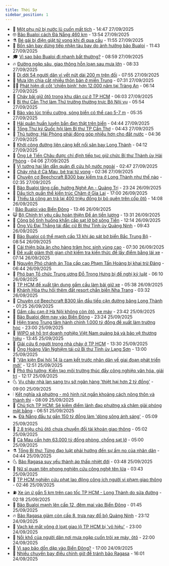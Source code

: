 ```yaml
---
title: Thời Sự
sidebar_position: 1
---
```


<!-- vnexpress-thoi-su:START -->
- 🦒 [Một phụ nữ bị nước lũ cuốn mất tích](https://vnexpress.net/mot-phu-nu-bi-nuoc-lu-cuon-mat-tich-4944496.html) - 14:47 27/09/2025
- 🤓 [Bão Bualoi cách Đà Nẵng 460 km](https://vnexpress.net/bao-bualoi-cach-da-nang-460-km-4944476.html) - 13:54 27/09/2025
- ⚗️ [Bé gái bị điện giật tử vong khi đi qua cầu](https://vnexpress.net/be-gai-bi-dien-giat-tu-vong-khi-di-qua-cau-4944483.html) - 11:55 27/09/2025
- 🌊 [Bốn sân bay dừng tiếp nhận tàu bay do ảnh hưởng bão Bualoi](https://vnexpress.net/bon-san-bay-dung-tiep-nhan-tau-bay-do-anh-huong-bao-bualoi-4944477.html) - 11:43 27/09/2025
- 🎓 [Vì sao bão Bualoi đi nhanh bất thường?](https://vnexpress.net/vi-sao-bao-bualoi-di-nhanh-bat-thuong-4944367.html) - 08:59 27/09/2025
- 🔥 [Đường ngập sâu, giao thông hỗn loạn sau mưa lớn](https://vnexpress.net/duong-ngap-sau-giao-thong-hon-loan-sau-mua-lon-4944409.html) - 08:33 27/09/2025
- 🦏 [Di dời 54 người dân vì vết nứt dài 200 m trên đồi](https://vnexpress.net/di-doi-54-nguoi-dan-vi-vet-nut-dai-200-m-tren-doi-4944403.html) - 07:55 27/09/2025
- 👺 [Mưa lớn chia cắt nhiều thôn bản ở miền Trung](https://vnexpress.net/mua-lon-chia-cat-nhieu-thon-ban-o-mien-trung-4944369.html) - 07:31 27/09/2025
- 🧑‍🏫 [Phát hiện di cốt &#39;chiến binh&#39; hơn 12.000 năm tại Tràng An](https://vnexpress.net/phat-hien-di-cot-chien-binh-hon-12-000-nam-tai-trang-an-4944373.html) - 06:14 27/09/2025
- 🚦 [Cháy bãi giữ ôtô trong khu dân cư ở TP HCM](https://vnexpress.net/chay-bai-giu-oto-trong-khu-dan-cu-o-tp-hcm-4944381.html) - 06:03 27/09/2025
- 🎉 [Bí thư Cần Thơ làm Thứ trưởng thường trực Bộ Nội vụ](https://vnexpress.net/bi-thu-can-tho-lam-thu-truong-thuong-truc-bo-noi-vu-4944365.html) - 05:54 27/09/2025
- 🦒 [Bão vào lúc triều cường, sóng biển có thể cao 5-7 m](https://vnexpress.net/bao-vao-luc-trieu-cuong-song-bien-co-the-dang-cao-5-7-m-4944347.html) - 05:35 27/09/2025
- 🤗 [Hải quân huấn luyện bắn đạn thật trên biển](https://vnexpress.net/hai-quan-huan-luyen-ban-dan-that-tren-bien-4944302.html) - 04:44 27/09/2025
- 💼 [Tổng Thư ký Quốc hội làm Bí thư TP Cần Thơ](https://vnexpress.net/tong-thu-ky-quoc-hoi-lam-bi-thu-tp-can-tho-4944343.html) - 04:43 27/09/2025
- 🤩 [Thủ tướng: Hải Phòng phải đóng góp nhiều hơn cho đất nước](https://vnexpress.net/thu-tuong-hai-phong-phai-dong-gop-nhieu-hon-cho-dat-nuoc-4944331.html) - 04:36 27/09/2025
- 🤡 [Khởi công đường liên cảng kết nối sân bay Long Thành](https://vnexpress.net/khoi-cong-duong-lien-cang-ket-noi-san-bay-long-thanh-4944339.html) - 04:12 27/09/2025
- 💯 [Ông Lê Tiến Châu được chỉ định tiếp tục giữ chức Bí thư Thành ủy Hải Phòng](https://vnexpress.net/ong-le-tien-chau-duoc-chi-dinh-tiep-tuc-giu-chuc-bi-thu-thanh-uy-hai-phong-4943823.html) - 04:06 27/09/2025
- 👺 [Vị tướng hai lần dẫn quân đi cứu hộ nước ngoài](https://vnexpress.net/vi-tuong-hai-lan-dan-quan-di-cuu-ho-nuoc-ngoai-4943894.html) - 02:47 27/09/2025
- 🌮 [Cháy nhà ở Cà Mau, bé trai tử vong](https://vnexpress.net/chay-nha-o-ca-mau-be-trai-tu-vong-4944285.html) - 02:36 27/09/2025
- 🥸 [Chuyên cơ Beechcraft B300 bay kiểm tra ở Long Thành như thế nào](https://vnexpress.net/chuyen-co-beechcraft-b300-bay-kiem-tra-o-long-thanh-nhu-the-nao-4944041.html) - 02:35 27/09/2025
- 🐻 [Bão Bualoi tăng cấp, hướng Nghệ An - Quảng Trị](https://vnexpress.net/bao-bualoi-tang-cap-huong-nghe-an-quang-tri-4944241.html) - 23:24 26/09/2025
- 👀 [Dấu tích quần thể kiến trúc Chăm ở Gia Lai](https://vnexpress.net/dau-tich-quan-the-kien-truc-cham-o-gia-lai-4944105.html) - 17:00 26/09/2025
- 🤔 [Thiếu tá công an trả lại 400 triệu đồng bị bỏ quên trên cốp ôtô](https://vnexpress.net/thieu-ta-cong-an-tra-lai-400-trieu-dong-bi-bo-quen-tren-cop-oto-4944195.html) - 14:08 26/09/2025
- 🕯 [Bão Bualoi vào Biển Đông](https://vnexpress.net/bao-bualoi-vao-bien-dong-4944192.html) - 13:46 26/09/2025
- 😺 [Bộ Chính trị yêu cầu hoàn thiện Đề án tiền lương](https://vnexpress.net/bo-chinh-tri-yeu-cau-hoan-thien-de-an-tien-luong-4944188.html) - 13:31 26/09/2025
- 🦆 [Công bố tình huống khẩn cấp sạt lở bờ sông Tiền](https://vnexpress.net/cong-bo-tinh-huong-khan-cap-sat-lo-bo-song-tien-4944184.html) - 12:14 26/09/2025
- 🧰 [Ông Vũ Đại Thắng tái đắc cử Bí thư Tỉnh ủy Quảng Ninh](https://vnexpress.net/ong-vu-dai-thang-tai-dac-cu-bi-thu-tinh-uy-quang-ninh-4943818.html) - 09:43 26/09/2025
- 🦍 [Bão Bualoi có thể mạnh cấp 13 khi áp sát bờ biển Bắc Trung Bộ](https://vnexpress.net/bao-bualoi-co-the-manh-cap-13-khi-ap-sat-bo-bien-bac-trung-bo-4944029.html) - 08:54 26/09/2025
- 🧰 [Cải thiện bữa ăn cho hàng trăm học sinh vùng cao](https://vnexpress.net/cai-thien-bua-an-cho-hang-tram-hoc-sinh-vung-cao-4943980.html) - 07:30 26/09/2025
- 💃 [Đề xuất giảm thời gian chờ kiểm tra kiến thức để lấy điểm bằng lái xe](https://vnexpress.net/de-xuat-giam-thoi-gian-cho-kiem-tra-kien-thuc-de-lay-diem-bang-lai-xe-4943969.html) - 07:14 26/09/2025
- 🧰 [Nguyên Phó chánh án Tòa cấp cao Phạm Tấn Hoàng bị khai trừ Đảng](https://vnexpress.net/nguyen-pho-chanh-an-toa-cap-cao-pham-tan-hoang-bi-khai-tru-dang-4944025.html) - 06:44 26/09/2025
- 🚀 [Phó ban Tổ chức Trung ương Đỗ Trọng Hưng bị đề nghị kỷ luật](https://vnexpress.net/pho-ban-to-chuc-trung-uong-do-trong-hung-bi-de-nghi-ky-luat-4941069.html) - 06:10 26/09/2025
- 🎊 [TP HCM đề xuất tận dụng gầm cầu làm bãi giữ xe](https://vnexpress.net/tp-hcm-de-xuat-tan-dung-gam-cau-lam-bai-giu-xe-4943996.html) - 05:38 26/09/2025
- 🤭 [Khánh Hòa thu hồi thêm đất resort chắn biển Nha Trang](https://vnexpress.net/khanh-hoa-thu-hoi-them-dat-resort-chan-bien-nha-trang-4943821.html) - 03:32 26/09/2025
- 🤗 [Chuyên cơ Beechcraft B300 lần đầu tiếp cận đường băng Long Thành](https://vnexpress.net/chuyen-co-beechcraft-b300-lan-dau-tiep-can-duong-bang-long-thanh-4943764.html) - 01:25 26/09/2025
- 🌈 [Gầm cầu cạn ở Hà Nội không còn ôtô, xe máy](https://vnexpress.net/gam-cau-can-o-ha-noi-khong-con-oto-xe-may-4943786.html) - 23:42 25/09/2025
- 🦣 [Bão Bualoi đêm nay vào Biển Đông](https://vnexpress.net/bao-bualoi-dem-nay-vao-bien-dong-4943789.html) - 23:24 25/09/2025
- 🎡 [Hiện trạng Trung tâm hành chính 1.000 tỷ đồng đề xuất làm trường học](https://vnexpress.net/trung-tam-hanh-chinh-ba-ria-vung-tau-4943422.html) - 23:00 25/09/2025
- 🦏 [WIPO sẽ hỗ trợ doanh nghiệp Việt Nam quảng bá và bảo vệ thương hiệu](https://vnexpress.net/wipo-se-ho-tro-doanh-nghiep-viet-nam-quang-ba-va-bao-ve-thuong-hieu-4943738.html) - 13:45 25/09/2025
- 🎊 [Giải cứu 6 người trong nhà cháy ở TP HCM](https://vnexpress.net/giai-cuu-6-nguoi-trong-nha-chay-o-tp-hcm-4943739.html) - 13:30 25/09/2025
- 🫶 [Ông Hoàng Văn Nghiệm tái cử Bí thư Tỉnh ủy Lạng Sơn](https://vnexpress.net/ong-hoang-van-nghiem-tai-cu-bi-thu-tinh-uy-lang-son-4943734.html) - 13:00 25/09/2025
- 🤔 [&#39;Văn kiện Đại hội 14 là cam kết trước nhân dân về giai đoạn phát triển mới&#39;](https://vnexpress.net/van-kien-dai-hoi-14-la-cam-ket-truoc-nhan-dan-ve-giai-doan-phat-trien-moi-4943732.html) - 12:51 25/09/2025
- 🤠 [Phó thủ tướng: Kiến tạo môi trường thúc đẩy công nghiệp văn hóa, giải trí](https://vnexpress.net/pho-thu-tuong-kien-tao-moi-truong-thuc-day-cong-nghiep-van-hoa-giai-tri-4943723.html) - 12:17 25/09/2025
- 🌜 [Vụ cháy nhà lan sang trụ sở ngân hàng &#39;thiệt hại hơn 2 tỷ đồng&#39;](https://vnexpress.net/vu-chay-nha-lan-sang-tru-so-ngan-hang-thiet-hai-hon-2-ty-dong-4943637.html) - 09:00 25/09/2025
- 🕯 [Kết nghĩa xã phường - mô hình rút ngắn khoảng cách nông thôn và thành thị](https://vnexpress.net/ket-nghia-xa-phuong-mo-hinh-rut-ngan-khoang-cach-nong-thon-va-thanh-thi-4942989.html) - 08:09 25/09/2025
- 🤔 [Chủ tịch TP HCM: Sẽ kiểm điểm lãnh đạo phường xã chậm giải phóng mặt bằng](https://vnexpress.net/chu-tich-tp-hcm-se-kiem-diem-lanh-dao-phuong-xa-cham-giai-phong-mat-bang-4943585.html) - 06:51 25/09/2025
- 🏊 [Đà Nẵng đầu tư gần 150 tỷ đồng làm &#39;dòng sông ánh sáng&#39;](https://vnexpress.net/da-nang-dau-tu-gan-150-ty-dong-lam-dong-song-anh-sang-4943523.html) - 05:09 25/09/2025
- 🌮 [2,8 triệu chủ ôtô chưa chuyển đổi tài khoản giao thông](https://vnexpress.net/2-8-trieu-chu-oto-chua-chuyen-doi-tai-khoan-giao-thong-4943484.html) - 05:02 25/09/2025
- 🫣 [Cà Mau cần hơn 63.000 tỷ đồng phòng, chống sạt lở](https://vnexpress.net/ca-mau-can-hon-63-000-ty-dong-phong-chong-sat-lo-4922907.html) - 05:00 25/09/2025
- ⚗️ [Tổng Bí thư: Từng đạo luật phải hướng đến sự ấm no của nhân dân](https://vnexpress.net/tong-bi-thu-tung-dao-luat-phai-huong-den-su-am-no-cua-nhan-dan-4943487.html) - 04:44 25/09/2025
- 🌜 [Bão Ragasa suy yếu thành áp thấp nhiệt đới](https://vnexpress.net/bao-ragasa-suy-yeu-thanh-ap-thap-nhiet-doi-4943499.html) - 03:48 25/09/2025
- 🌁 [Nữ sĩ quan tiên phong nghiên cứu công nghệ tên lửa](https://vnexpress.net/nu-si-quan-tien-phong-nghien-cuu-cong-nghe-ten-lua-4943331.html) - 03:43 25/09/2025
- 🐲 [TP HCM nghiên cứu phạt lao động công ích người vi phạm giao thông](https://vnexpress.net/tp-hcm-nghien-cuu-phat-lao-dong-cong-ich-nguoi-vi-pham-giao-thong-4943439.html) - 02:46 25/09/2025
- ⛽️ [Xe ùn ứ gần 5 km trên cao tốc TP HCM - Long Thành do sửa đường](https://vnexpress.net/xe-un-u-gan-5-km-tren-cao-toc-tp-hcm-long-thanh-do-sua-duong-4943406.html) - 02:18 25/09/2025
- 🗽 [Bão Bualoi mạnh lên cấp 12, đêm mai vào Biển Đông](https://vnexpress.net/bao-bualoi-manh-len-cap-12-dem-mai-vao-bien-dong-4943383.html) - 01:45 25/09/2025
- 🔥 [Bão Ragasa giảm còn cấp 8, trưa nay đổ bộ Quảng Ninh](https://vnexpress.net/bao-ragasa-giam-con-cap-9-trua-nay-se-do-bo-quang-ninh-4943343.html) - 23:12 24/09/2025
- 💯 [Vạch kẻ mắt võng ở loạt giao lộ TP HCM bị &#39;vô hiệu&#39;](https://vnexpress.net/vach-ke-mat-vong-o-loat-giao-lo-tp-hcm-bi-vo-hieu-4943161.html) - 23:00 24/09/2025
- 🦆 [Nỗi khổ của người dân nơi mưa ngập cuốn trôi xe máy, ôtô](https://vnexpress.net/noi-kho-cua-nguoi-dan-noi-mua-ngap-cuon-troi-xe-may-oto-4943030.html) - 22:00 24/09/2025
- 🫣 [Vì sao bão dồn dập vào Biển Đông?](https://vnexpress.net/vi-sao-bao-don-dap-vao-bien-dong-4943270.html) - 17:00 24/09/2025
- 🤡 [Nhiều chuyến bay điều chỉnh giờ để tránh bão Ragasa](https://vnexpress.net/nhieu-chuyen-bay-dieu-chinh-gio-de-tranh-bao-ragasa-4943330.html) - 16:01 24/09/2025<!-- vnexpress-thoi-su:END -->